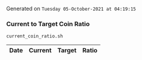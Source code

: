 Generated on `Tuesday 05-October-2021 at 04:19:15`

### Current to Target Coin Ratio
`current_coin_ratio.sh`

Date|Current|Target|Ratio
---|---|---|---

